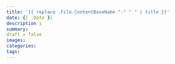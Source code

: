 ```yaml
---
title: '{{ replace .File.ContentBaseName "-" " " | title }}'
date: {{ .Date }}
description :
summary:
draft = false
images:
categories:
tags:
---
```

